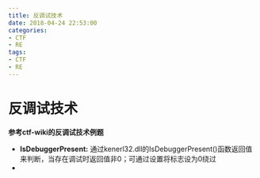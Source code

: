 ```yaml
---
title: 反调试技术
date: 2018-04-24 22:53:00
categories:
- CTF
- RE
tags:
- CTF
- RE
---
```


# 反调试技术

**参考ctf-wiki的反调试技术例题**
- **IsDebuggerPresent:** 通过kenerl32.dll的IsDebuggerPresent()函数返回值来判断，当存在调试时返回值非0；可通过设置将标志设为0绕过
-